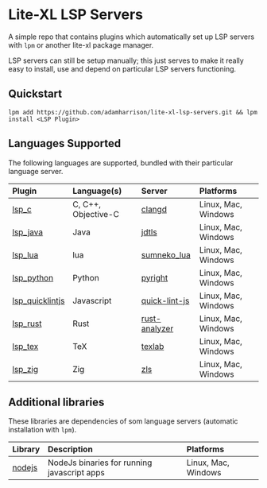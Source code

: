 # Lite-XL LSP Servers

A simple repo that contains plugins which automatically set up LSP servers with `lpm` or another
lite-xl package manager.

LSP servers can still be setup manually; this just serves to make it really easy to install, use
and depend on particular LSP servers functioning.

## Quickstart

```
lpm add https://github.com/adamharrison/lite-xl-lsp-servers.git && lpm install <LSP Plugin>
```

## Languages Supported

The following languages are supported, bundled with their particular language server.

| Plugin                                                       | Language(s)          | Server                                                          | Platforms
| :----------------------------------------------------------- | :------------------- | :-------------------------------------------------------------- | :------------------
| [lsp_c](/plugins/lsp_c.lua?raw=1)                            | C, C++, Objective-C  | [clangd](https://github.com/clangd/clangd)                      | Linux, Mac, Windows
| [lsp_java](/plugins/lsp_java.lua?raw=1)                      | Java                 | [jdtls](https://github.com/eclipse-jdtls/eclipse.jdt.ls)        | Linux, Mac, Windows
| [lsp_lua](/plugins/lsp_lua.lua?raw=1)                        | lua                  | [sumneko_lua](https://github.com/sumneko/lua-language-server)   | Linux, Mac, Windows
| [lsp_python](/plugins/lsp_python.lua?raw=1)                  | Python               | [pyright](https://github.com/Microsoft/pyright)                 | Linux, Mac, Windows
| [lsp_quicklintjs](/plugins/lsp_quicklintjs.lua?raw=1)        | Javascript           | [quick-lint-js](https://quick-lint-js.com/)                     | Linux, Mac, Windows
| [lsp_rust](/plugins/lsp_rust.lua?raw=1)                      | Rust                 | [rust-analyzer](https://github.com/rust-lang/rust-analyzer)     | Linux, Mac, Windows
| [lsp_tex](/plugins/lsp_tex.lua?raw=1)                        | TeX                  | [texlab](https://github.com/latex-lsp/texlab)                   | Linux, Mac, Windows
| [lsp_zig](/plugins/lsp_zig.lua?raw=1)                        | Zig                  | [zls](https://github.com/zigtools/zls)                          | Linux, Mac, Windows

## Additional libraries

These libraries are dependencies of som language servers (automatic installation with `lpm`).

| Library                                                      | Description                                 | Platforms
| :----------------------------------------------------------- | :------------------------------------------ | :------------------
| [nodejs](/libraries/nodejs.lua?raw=1)                        | NodeJs binaries for running javascript apps | Linux, Mac, Windows
